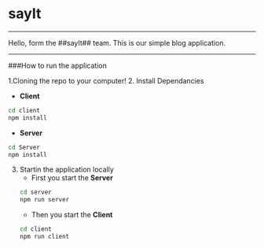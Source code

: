 # sayIt
---
Hello, form the ##sayIt## team.
This is our simple blog application. 

---
###How to run the application    

1.Cloning the repo to your computer! 
2. Install Dependancies 
   *  **Client**   
   ```bash 
   cd client
   npm install
   ```      
   * **Server**
   ```bash
   cd Server
   npm install
   ```
3. Startin the application locally
   * First you start the **Server**   
   ```bash 
   cd server
   npm run server
   ```  
   * Then you start the **Client**
   ```bash
   cd client
   npm run client
   ```
